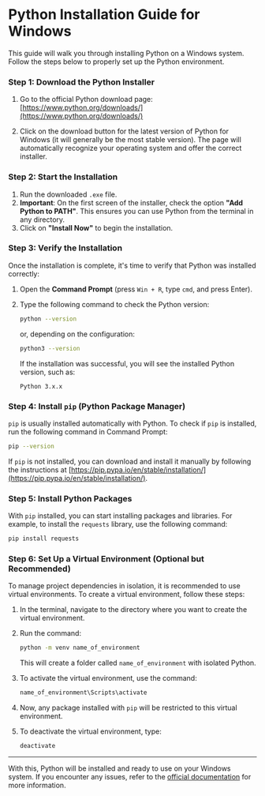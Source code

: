 
# Python Installation Guide for Windows

This guide will walk you through installing Python on a Windows system. Follow the steps below to properly set up the Python environment.

### Step 1: Download the Python Installer

1. Go to the official Python download page:  
   [https://www.python.org/downloads/](https://www.python.org/downloads/)

2. Click on the download button for the latest version of Python for Windows (it will generally be the most stable version). The page will automatically recognize your operating system and offer the correct installer.

### Step 2: Start the Installation

1. Run the downloaded `.exe` file.
2. **Important**: On the first screen of the installer, check the option **"Add Python to PATH"**. This ensures you can use Python from the terminal in any directory.
3. Click on **"Install Now"** to begin the installation.

### Step 3: Verify the Installation

Once the installation is complete, it's time to verify that Python was installed correctly:

1. Open the **Command Prompt** (press `Win + R`, type `cmd`, and press Enter).
2. Type the following command to check the Python version:
   ```sh
   python --version
   ```
   or, depending on the configuration:
   ```sh
   python3 --version
   ```

   If the installation was successful, you will see the installed Python version, such as:
   ```
   Python 3.x.x
   ```

### Step 4: Install `pip` (Python Package Manager)

`pip` is usually installed automatically with Python. To check if `pip` is installed, run the following command in Command Prompt:

```sh
pip --version
```

If `pip` is not installed, you can download and install it manually by following the instructions at [https://pip.pypa.io/en/stable/installation/](https://pip.pypa.io/en/stable/installation/).

### Step 5: Install Python Packages

With `pip` installed, you can start installing packages and libraries. For example, to install the `requests` library, use the following command:

```sh
pip install requests
```

### Step 6: Set Up a Virtual Environment (Optional but Recommended)

To manage project dependencies in isolation, it is recommended to use virtual environments. To create a virtual environment, follow these steps:

1. In the terminal, navigate to the directory where you want to create the virtual environment.
2. Run the command:
   ```sh
   python -m venv name_of_environment
   ```
   This will create a folder called `name_of_environment` with isolated Python.

3. To activate the virtual environment, use the command:
   ```sh
   name_of_environment\Scripts\activate
   ```

4. Now, any package installed with `pip` will be restricted to this virtual environment.

5. To deactivate the virtual environment, type:
   ```sh
   deactivate
   ```

---

With this, Python will be installed and ready to use on your Windows system. If you encounter any issues, refer to the [official documentation](https://docs.python.org/3/) for more information.
